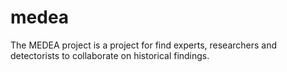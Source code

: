 # medea
The MEDEA project is a project for find experts, researchers and detectorists to collaborate on historical findings.
